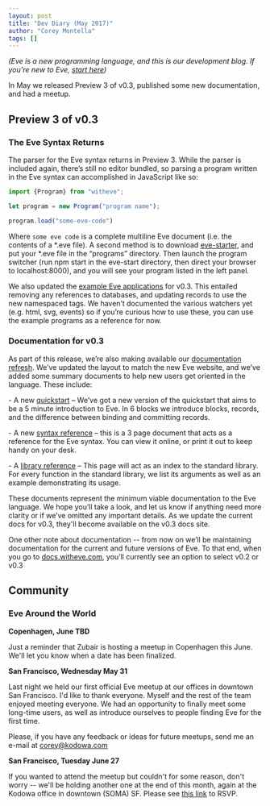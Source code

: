 ```yaml
---
layout: post
title: "Dev Diary (May 2017)"
author: "Corey Montella"
tags: []
---
```


_(Eve is a new programming language, and this is our development blog. If you’re new to Eve, [start here](http://witheve.com))_

In May we released Preview 3 of v0.3, published some new documentation, and had a meetup.

## Preview 3 of v0.3

### The Eve Syntax Returns

The parser for the Eve syntax returns in Preview 3. While the parser is included again, there’s still no editor bundled, so parsing a program written in the Eve syntax can accomplished in JavaScript like so:

```javascript
import {Program} from "witheve";

let program = new Program("program name");

program.load("some-eve-code")
```

Where `some eve code` is a complete multiline Eve document (i.e. the contents of a *.eve file). A second method is to download [eve-starter](https://github.com/witheve/eve-starter), and put your *.eve file in the “programs” directory. Then launch the program switcher (run npm start in the eve-start directory, then direct your browser to localhost:8000), and you will see your program listed in the left panel.

We also updated the [example Eve applications](https://github.com/witheve/eve-starter/tree/master/programs) for v0.3. This entailed removing any references to databases, and updating records to use the new namespaced tags. We haven’t documented the various watchers yet (e.g. html, svg, events) so if you’re curious how to use these, you can use the example programs as a reference for now.

### Documentation for v0.3


As part of this release, we’re also making available our [documentation refresh](http://docs.witheve.com/v0.3/). We’ve updated the layout to match the new Eve website, and we’ve added some summary documents to help new users get oriented in the language. These include:

- A new [quickstart](http://docs.witheve.com/v0.3/tutorials/quickstart/) – We’ve got a new version of the quickstart that aims to be a 5 minute introduction to Eve. In 6 blocks we introduce blocks, records, and the difference between binding and committing records.

- A new [syntax reference](http://docs.witheve.com/v0.3/syntaxreference/) – this is a 3 page document that acts as a reference for the Eve syntax. You can view it online, or print it out to keep handy on your desk.

- A [library reference](http://docs.witheve.com/v0.3/handbook/libraries/stdlib/) – This page will act as an index to the standard library. For every function in the standard library, we list its arguments as well as an example demonstrating its usage.

These documents represent the minimum viable documentation to the Eve language. We hope you’ll take a look, and let us know if anything need more clarity or if we’ve omitted any important details. As we update the current docs for v0.3, they'll become available on the v0.3 docs site.

One other note about documentation -- from now on we’ll be maintaining documentation for the current and future versions of Eve. To that end, when you go to [docs.witheve.com](http://docs.witheve.com), you’ll currently see an option to select v0.2 or v0.3

## Community

### Eve Around the World

**Copenhagen, June TBD**

Just a reminder that Zubair is hosting a meetup in Copenhagen this June. We'll let you know when a date has been finalized.

**San Francisco, Wednesday May 31**

Last night we held our first official Eve meetup at our offices in downtown San Francisco. I'd like to thank everyone. Myself and the rest of the team enjoyed meeting everyone. We had an opportunity to finally meet some long-time users, as well as introduce ourselves to people finding Eve for the first time.

Please, if you have any feedback or ideas for future meetups, send me an e-mail at [corey@kodowa.com](mailto:corey@kodowa.com)

**San Francisco, Tuesday June 27**

If you wanted to attend the meetup but couldn't for some reason, don't worry -- we'll be holding another one at the end of this month, again at the Kodowa office in downtown (SOMA) SF. Please see [this link](https://www.meetup.com/witheve/events/240467367/) to RSVP.